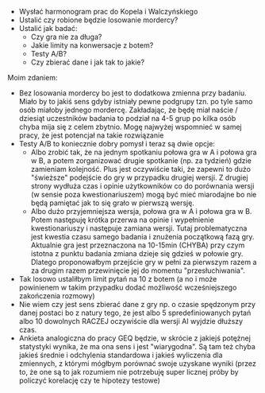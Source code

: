 - Wysłać harmonogram prac do Kopela i Walczyńskiego
- Ustalić czy robione będzie losowanie mordercy?
- Ustalić jak badać:
	- Czy gra nie za długa?
	- Jakie limity na konwersacje z botem?
	- Testy A/B?
	- Czy zbierać dane i jak tak to jakie?

Moim zdaniem:
- Bez losowania mordercy bo jest to dodatkowa zmienna przy badaniu. Miało by to jakiś sens gdyby istniały pewne podgrupy tzn. po tyle samo osób miałoby jednego mordercę. Zakładając, że będę miał naście / dziesiąt uczestników badania to podział na 4-5 grup po kilka osób chyba mija się z celem zbytnio. Mogę najwyżej wspomnieć w samej pracy, że jest potencjał na takie rozwiązanie
- Testy A/B to koniecznie dobry pomysł i teraz są dwie opcje:
	- Albo zrobić tak, że na jednym spotkaniu połowa gra w A i połowa gra w B, a potem zorganizować drugie spotkanie (np. za tydzień) gdzie zamieniam kolejność. Plus jest oczywiście taki, że zapewni to dużo "świeższe" podejście do gry w przypadku drugiej wersji. Z drugiej strony wydłuża czas i opinie użytkowników co do porównania wersji (w sensie poza kwestionariuszem) mogą być mieć miarodajne bo nie będą pamiętać jak to się grało w pierwszą wersję.
	- Albo dużo przyjemniejsza wersja, połowa gra w A i połowa gra w B. Potem następuję krótka przerwa na opinie i wypełnienie kwestionariuszy i następuje zamiana wersji. Tutaj problematyczna jest kwestia czasu samego badania i znużenia początkową fazą gry. Aktualnie gra jest przeznaczona na 10-15min (CHYBA) przy czym istotna z punktu badania zmiana dzieje się gdzieś w połowie gry. Dlatego proponowałbym przejście gry w pełni za pierwszym razem a za drugim razem przewinięcie jej do momentu "przesłuchiwania".
- Tak losowo ustaliłbym limit pytań na 10 z botem (a no i może powinienem w takim przypadku dodać możliwość wcześniejszego zakończenia rozmowy)
- Nie wiem czy jest sens zbierać dane z gry np. o czasie spędzonym przy danej postaci bo z natury tego, że jest albo 5 spredefiniowanych pytań albo 10 dowolnych RACZEJ oczywiście dla wersji AI wyjdzie dłuższy czas.
- Ankieta analogiczna do pracy GEQ będzie, w skrócie z jakiejś potężnej statystyki wynika, że ma ona sens i jest "wiarygodna". Są tam też chyba jakieś średnie i odchylenia standardowa i jakieś wyliczenia dla zmiennych, z którymi mógłbym porównać swoje uzyskane wyniki (przez to, że one są to jak rozumiem nie potrzebuję super licznej próby by policzyć korelację czy te hipotezy testowe)